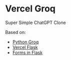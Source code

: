 # Vercel Groq

Super Simple ChatGPT Clone

Based on:
* [Python Groq](https://github.com/eniompw/PythonGroq)
* [Vercel Flask](https://github.com/eniompw/VercelFlask)
* [Forms in Flask](https://github.com/eniompw/FormsInFlask)
